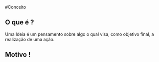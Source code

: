 #Conceito
## O que é ?
Uma Ideia é um pensamento sobre algo o qual visa, como objetivo final, a realização de uma ação.

## Motivo !


